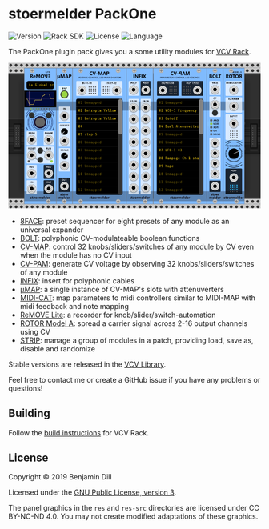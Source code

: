 # stoermelder PackOne

<!-- Version and License Badges -->
![Version](https://img.shields.io/badge/version-1.0.5-green.svg?style=flat-square)
![Rack SDK](https://img.shields.io/badge/Rack--SDK-1.1.3-red.svg?style=flat-square)
![License](https://img.shields.io/badge/license-GPLv3-blue.svg?style=flat-square)
![Language](https://img.shields.io/badge/language-C++-yellow.svg?style=flat-square)

The PackOne plugin pack gives you a some utility modules for [VCV Rack](https://www.vcvrack.com).

![Intro image](./docs/intro.png)

- [8FACE](./docs/EightFace.md): preset sequencer for eight presets of any module as an universal expander
- [BOLT](./docs/Bolt.md): polyphonic CV-modulateable boolean functions
- [CV-MAP](./docs/CVMap.md): control 32 knobs/sliders/switches of any module by CV even when the module has no CV input
- [CV-PAM](./docs/CVPam.md): generate CV voltage by observing 32 knobs/sliders/switches of any module
- [INFIX](./docs/Infix.md): insert for polyphonic cables
- [µMAP](./docs/CVMapMicro.md): a single instance of CV-MAP's slots with attenuverters
- [MIDI-CAT](./docs/MidiCat.md): map parameters to midi controllers similar to MIDI-MAP with midi feedback and note mapping
- [ReMOVE Lite](./docs/ReMove.md): a recorder for knob/slider/switch-automation
- [ROTOR Model A](./docs/RotorA.md): spread a carrier signal across 2-16 output channels using CV
- [STRIP](./docs/Strip.md): manage a group of modules in a patch, providing load, save as, disable and randomize

Stable versions are released in the [VCV Library](https://vcvrack.com/plugins.html#packone).

Feel free to contact me or create a GitHub issue if you have any problems or questions!

## Building

Follow the [build instructions](https://vcvrack.com/manual/Building.html#building-rack-plugins) for VCV Rack.

## License

Copyright © 2019 Benjamin Dill

Licensed under the [GNU Public License, version 3](https://www.gnu.org/licenses/gpl-3.0.en.html).

The panel graphics in the `res` and `res-src` directories are licensed under CC BY-NC-ND 4.0. You may not create modified adaptations of these graphics.